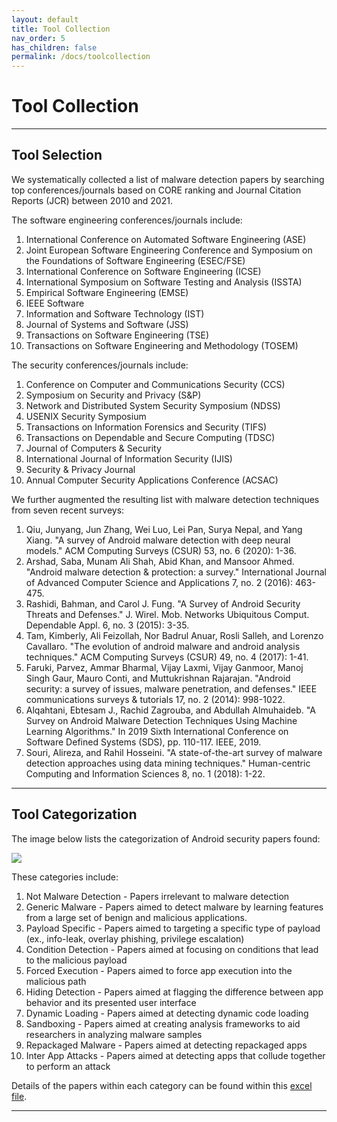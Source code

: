 ```yaml
---
layout: default
title: Tool Collection
nav_order: 5
has_children: false
permalink: /docs/toolcollection
---
```

# Tool Collection
---

## Tool Selection

We systematically collected a list of malware detection papers by searching top conferences/journals based on CORE ranking and Journal Citation Reports (JCR) between 2010 and 2021.

The software engineering conferences/journals include:

1. International Conference on Automated Software Engineering (ASE)
2. Joint European Software Engineering Conference and Symposium on the Foundations of Software Engineering (ESEC/FSE)
3. International Conference on Software Engineering (ICSE)
4. International Symposium on Software Testing and Analysis (ISSTA)
5. Empirical Software Engineering (EMSE)
6. IEEE Software
7. Information and Software Technology (IST)
8. Journal of Systems and Software (JSS)
9. Transactions on Software Engineering (TSE)
10. Transactions on Software Engineering and Methodology (TOSEM)

The security conferences/journals include:

1. Conference on Computer and Communications Security (CCS)
2. Symposium on Security and Privacy (S&P)
3. Network and Distributed System Security Symposium (NDSS)
4. USENIX Security Symposium
5. Transactions on Information Forensics and Security (TIFS)
6. Transactions on Dependable and Secure Computing (TDSC)
7. Journal of Computers & Security
8. International Journal of Information Security (IJIS)
9. Security & Privacy Journal
10. Annual Computer Security Applications Conference (ACSAC)

We further augmented the resulting list with malware detection techniques from seven recent surveys:

1. Qiu, Junyang, Jun Zhang, Wei Luo, Lei Pan, Surya Nepal, and Yang Xiang. "A survey of Android malware detection with deep neural models." ACM Computing Surveys (CSUR) 53, no. 6 (2020): 1-36.
2. Arshad, Saba, Munam Ali Shah, Abid Khan, and Mansoor Ahmed. "Android malware detection & protection: a survey." International Journal of Advanced Computer Science and Applications 7, no. 2 (2016): 463-475.
3. Rashidi, Bahman, and Carol J. Fung. "A Survey of Android Security Threats and Defenses." J. Wirel. Mob. Networks Ubiquitous Comput. Dependable Appl. 6, no. 3 (2015): 3-35.
4. Tam, Kimberly, Ali Feizollah, Nor Badrul Anuar, Rosli Salleh, and Lorenzo Cavallaro. "The evolution of android malware and android analysis techniques." ACM Computing Surveys (CSUR) 49, no. 4 (2017): 1-41.
5. Faruki, Parvez, Ammar Bharmal, Vijay Laxmi, Vijay Ganmoor, Manoj Singh Gaur, Mauro Conti, and Muttukrishnan Rajarajan. "Android security: a survey of issues, malware penetration, and defenses." IEEE communications surveys & tutorials 17, no. 2 (2014): 998-1022.
6. Alqahtani, Ebtesam J., Rachid Zagrouba, and Abdullah Almuhaideb. "A Survey on Android Malware Detection Techniques Using Machine Learning Algorithms." In 2019 Sixth International Conference on Software Defined Systems (SDS), pp. 110-117. IEEE, 2019.
7. Souri, Alireza, and Rahil Hosseini. "A state-of-the-art survey of malware detection approaches using data mining techniques." Human-centric Computing and Information Sciences 8, no. 1 (2018): 1-22.

---

## Tool Categorization

The image below lists the categorization of Android security papers found:

![](../img/tools_mind_map.PNG)

These categories include:

1. Not Malware Detection - Papers irrelevant to malware detection
2. Generic Malware - Papers aimed to detect malware by learning features from a large set of benign and malicious applications.
3. Payload Specific - Papers aimed to targeting a specific type of payload (ex., info-leak, overlay phishing, privilege escalation)
4. Condition Detection - Papers aimed at focusing on conditions that lead to the malicious payload
5. Forced Execution - Papers aimed to force app execution into the malicious path
6. Hiding Detection - Papers aimed at flagging the difference between app behavior and its presented user interface
7. Dynamic Loading - Papers aimed at detecting dynamic code loading
8. Sandboxing - Papers aimed at creating analysis frameworks to aid researchers in analyzing malware samples
9. Repackaged Malware - Papers aimed at detecting repackaged apps
10. Inter App Attacks - Papers aimed at detecting apps that collude together to perform an attack

Details of the papers within each category can be found within this [excel file](../../../assets/data/excelsheets/Tools.xlsx).

---
